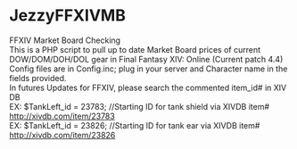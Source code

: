 # JezzyFFXIVMB
FFXIV Market Board Checking
<br>This is a PHP script to pull up to date Market Board prices of current DOW/DOM/DOH/DOL gear in Final Fantasy XIV: Online (Current patch 4.4)
<br>Config files are in Config.inc; plug in your server and Character name in the fields provided.
<br>In futures Updates for FFXIV, please search the commented item_id# in XIV DB
<br>EX: $TankLeft_id = 23783;     //Starting ID for tank shield via XIVDB item# http://xivdb.com/item/23783
<br>EX: $TankLeft_id = 23826;     //Starting ID for tank ear via XIVDB item# http://xivdb.com/item/23826
